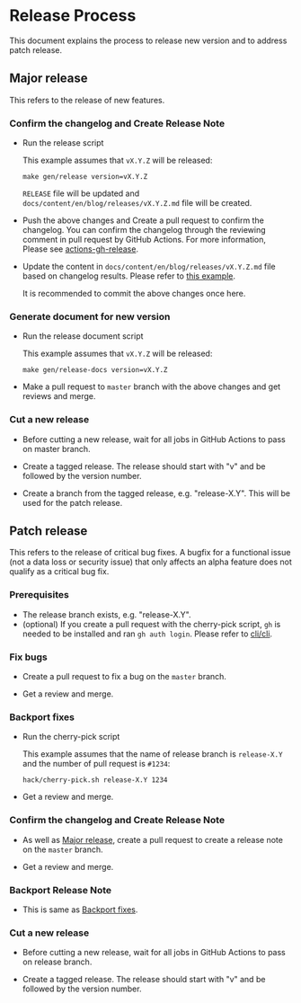 # Release Process
This document explains the process to release new version and to address patch release.

## Major release
This refers to the release of new features.

### Confirm the changelog and Create Release Note
- Run the release script

  This example assumes that `vX.Y.Z` will be released:
  ```shell
  make gen/release version=vX.Y.Z
  ````

  `RELEASE` file will be updated and `docs/content/en/blog/releases/vX.Y.Z.md` file will be created.

- Push the above changes and Create a pull request to confirm the changelog.
  You can confirm the changelog through the reviewing comment in pull request by GitHub Actions.
  For more information, Please see [actions-gh-release](https://github.com/pipe-cd/actions-gh-release).

- Update the content in `docs/content/en/blog/releases/vX.Y.Z.md` file based on changelog results.
  Please refer to [this example](https://github.com/pipe-cd/pipecd/pull/3792/commits/2b59f7f2a492405bf6df905b3823b417e4a10c3e).

  It is recommended to commit the above changes once here.

### Generate document for new version
- Run the release document script

  This example assumes that `vX.Y.Z` will be released:
  ```shell
  make gen/release-docs version=vX.Y.Z
  ````

- Make a pull request to `master` branch with the above changes and get reviews and merge.

### Cut a new release
- Before cutting a new release, wait for all jobs in GitHub Actions to pass on master branch.

- Create a tagged release. The release should start with "v" and be followed by the version number.

- Create a branch from the tagged release, e.g. "release-X.Y". This will be used for the patch release.

## Patch release
This refers to the release of critical bug fixes.
A bugfix for a functional issue (not a data loss or security issue) that only affects an alpha feature does not qualify as a critical bug fix.

### Prerequisites
- The release branch exists, e.g. "release-X.Y".
- (optional) If you create a pull request with the cherry-pick script, `gh` is needed to be installed and ran `gh auth login`. Please refer to [cli/cli](https://github.com/cli/cli).

### Fix bugs
- Create a pull request to fix a bug on the `master` branch.

- Get a review and merge.

### Backport fixes
- Run the cherry-pick script

  This example assumes that the name of release branch is `release-X.Y` and the number of pull request is `#1234`:
  ```shell
  hack/cherry-pick.sh release-X.Y 1234
  ````

- Get a review and merge.

### Confirm the changelog and Create Release Note
- As well as [Major release](https://github.com/pipe-cd/pipecd/blob/master/RELEASES.md#confirm-the-changelog-and-create-release-note), create a pull request to create a release note on the `master` branch.

- Get a review and merge.

### Backport Release Note
- This is same as [Backport fixes](https://github.com/pipe-cd/pipecd/blob/master/RELEASES.md#backport-fixes).

### Cut a new release
- Before cutting a new release, wait for all jobs in GitHub Actions to pass on release branch.

- Create a tagged release. The release should start with "v" and be followed by the version number.
